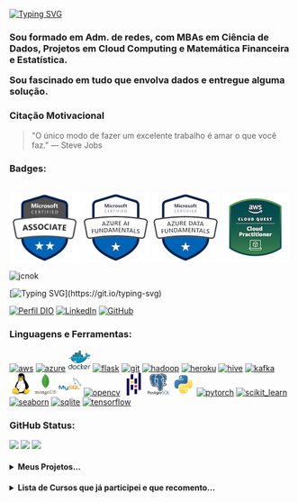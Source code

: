 [![Typing SVG](https://readme-typing-svg.demolab.com?font=Fira+Code&pause=1000&center=true&vCenter=true&repeat=false&width=435&lines=Ol%C3%A1+%F0%9F%91%8B%2C+me+chamo+Julio+Okuda)](https://git.io/typing-svg)
<h3 align="left">
Sou formado em Adm. de redes, com MBAs em Ciência de Dados, Projetos em Cloud Computing e Matemática Financeira e Estatística. 

Sou fascinado em tudo que envolva dados e entregue alguma solução.</h3>

### Citação Motivacional

> "O único modo de fazer um excelente trabalho é amar o que você faz."
> — Steve Jobs

<h3 align="left"> Badges:</h3>
<p align="left">
<div style="display: inline_block"><br>
<a href="https://learn.microsoft.com/api/credentials/share/pt-br/JulioCesar-0760/E0718E076EE1921E?sharingId=D149D7CA5B52C651">
<img align="center" alt="jcnok-ai" title="Azure AI Engineer Associate" src="https://github.com/Jcnok/Jcnok/blob/main/badges/microsoft-certified-associate.svg?raw=true" width="125" height="125"></a>  
<a href="https://www.credly.com/badges/41282a5b-4931-4be0-88ba-77a71be9e41e/public_url">
<img align="center" alt="jcnok-ai" title="AI-Azure" src="https://github.com/Jcnok/Jcnok/blob/main/badges/ai-azure.png?raw=true"></a>
<a href="https://www.credly.com/badges/764c3754-5e27-42c6-90af-5955910f4a82/public_url">
<img align="center" alt="jcnok-ai" title="DP-Azure" src="https://github.com/Jcnok/Jcnok/blob/main/badges/dp-azure.png?raw=true"></a>
<a href="https://www.credly.com/badges/3a945518-fd65-448b-a1b1-9a938dd75683/public_url">
<img align="center" alt="jcnok-ai" title="AWS-practitioner" src="https://github.com/Jcnok/Jcnok/blob/main/badges/aws-cloud-practitioner.png?raw=true"></a></br>
</div>
  
</p>

<p align="left"> <img src="https://komarev.com/ghpvc/?username=jcnok&label=Profile%20views&color=0e75b6&style=flat" alt="jcnok" /></p>


[![Typing SVG](https://readme-typing-svg.demolab.com?font=Fira+Code&pause=1000&repeat=false&width=435&lines=Conecte-se+comigo+%F0%9F%98%89!)](https://git.io/typing-svg)

[![Perfil DIO](https://img.shields.io/badge/-Meu%20Perfil%20na%20DIO-30A3DC?style=for-the-badge)](https://web.dio.me/users/julio_okuda)
[![LinkedIn](https://img.shields.io/badge/LinkedIn-0A66C2?style=for-the-badge&logo=linkedin&logoColor=white)](https://linkedin.com/in/juliookuda)
[![GitHub](https://img.shields.io/badge/GitHub-000?style=for-the-badge&logo=GitHub)](https://github.com/Jcnok)


</p>


<h3 align="left"> Linguagens e Ferramentas:</h3>
<p align="left"> 
<a href="https://aws.amazon.com" target="_blank" rel="noreferrer"> <img title="aws" src="https://raw.githubusercontent.com/devicons /devicon/master/icons/amazonwebservices/amazonwebservices-original-wordmark.svg" alt="aws" width="40" height="40"/></a>
<a href="https://azure.microsoft.com/en-in/" target="_blank" rel="noreferrer"> <img title="azure" src="https://www.vectorlogo.zone/logos/microsoft_azure/microsoft_azure-icon.svg" alt="azure" width ="40" height="40"/></a> 
<a href="https://www.docker.com/" target="_blank" rel="noreferrer"> <img title="docker" src="https://raw.githubusercontent.com/devicons/devicon/master/icons/docker/docker-original-wordmark.svg" alt="docker" width="40" height="40"/></a> 
<a href="https://flask.palletsprojects.com/" target="_blank" rel="noreferrer"> <img title="flask" src="https://www.vectorlogo.zone/logos/palletsprojects_flask/palletsprojects_flask-icon.svg" alt="flask" width="40" height="40"/></a> 
<a href="https://git-scm.com/" target="_blank" rel=" noreferrer"> <img title="git" src="https://www.vectorlogo.zone/logos/git-scm/git-scm-icon.svg" alt="git" width="40" height="40"/></a> 
<a href="https://hadoop.apache.org/" target="_blank" rel="noreferrer"> <img title="hadoop" src="https://www.vectorlogo.zone/logos/apache_hadoop/apache_hadoop-icon.svg" alt="hadoop" width="40" height="40"/></a> 
<a href="https://heroku.com" target="_blank" rel="noreferrer"> <img title="heroku" src= "https://www.vectorlogo.zone/logos/heroku/heroku-icon.svg" alt="heroku" width="40" height="40"/></a> 
<a href="https://hive.apache.org/" target="_blank" rel="noreferrer"> <img title="hive" src="https://www.vectorlogo.zone/logos/apache_hive/apache_hive-icon.svg" alt="hive" largura ="40" height="40"/></a> 
<a href="https://kafka.apache.org/" target="_blank" rel="noreferrer"> <img title="kafka" src="https://www.vectorlogo.zone/logos/apache_kafka/apache_kafka-icon.svg" alt="kafka" width="40" height="40"/></a> 
<a href="https://www.linux.org/" target="_blank" rel="noreferrer"> <img title="linux" src="https://raw.githubusercontent.com/devicons/devicon/master/icons/linux/linux-original.svg" alt="linux" width ="40" height="40"/></a> 
<a href="https://www.mongodb.com/" target="_blank" rel="noreferrer"> <img title="mongodb" src="https://raw.githubusercontent.com/devicons/devicon/master/icons/mongodb/mongodb-original-wordmark.svg" alt="mongodb" width="40" height="40"/></a>
<a href="https://www.mysql.com/" target="_blank" rel="noreferrer"> <img title="mysql" src="https://raw.githubusercontent.com/devicons/devicon/master/icons/mysql/mysql-original-wordmark.svg" alt="mysql" width="40" height="40"/></a> 
<a href="https://opencv.org/" target="_blank" rel ="noreferrer"> <img title="opencv" src="https://www.vectorlogo.zone/logos/opencv/opencv-icon.svg" alt="opencv" width="40" height="40"/></a>
<a href="https://pandas.pydata.org/" target="_blank" rel="noreferrer"> <img title="pandas" src="https://raw.githubusercontent.com/devicons/devicon/2ae2a900d2f041da66e950e4d48052658d850630/icons/pandas/pandas-original.svg" alt="pandas" width="40" height="40"/></a> 
<a href="https://www.postgresql.org" target="_blank" rel ="noreferrer"> <img title="postgresql" src="https://raw.githubusercontent.com/devicons/devicon/master/icons/postgresql/postgresql-original-wordmark.svg" alt="postgresql" width="40" height= "40"/></a> 
<a href="https://www.python.org" target="_blank" rel="noreferrer"><img title="python" src="https://raw.githubusercontent.com/devicons/devicon/master/icons/python/python-original.svg" alt="python" width="40" height="40"/></a> 
<a href="https://pytorch.org/" target="_blank" rel="noreferrer"> <img title="pytorch" src="https://www.vectorlogo.zone/logos/pytorch/pytorch-icon.svg" alt="pytorch" width="40" height="40"/></a>
<a href="https://scikit-learn.org/" target="_blank" rel="noreferrer"> <img title="scikit-learn" src="https://upload.wikimedia.org/wikipedia/commons/0/05/Scikit_learn_logo_small.svg" alt="scikit_learn" width="40" height="40"/></a>
<a href="https://seaborn.pydata.org/" target="_blank" rel="noreferrer"> <img title="seaborn" src="https://seaborn.pydata.org/_images/logo-mark-lightbg.svg" alt="seaborn" width="40" height="40"/></a> 
<a href="https://www.sqlite.org/" target="_blank" rel="noreferrer"> <img title="sqlite" src="https://www.vectorlogo.zone/logos/sqlite/sqlite-icon.svg" alt="sqlite" width="40" height="40"/></a> 
<a href="https://www.tensorflow.org" target="_blank" rel="noreferrer"> <img title="tensorflow" src="https://www.vectorlogo.zone/logos/tensorflow/tensorflow-icon.svg" alt="tensorflow" width="40" height="40"/></a> 
</p>

<h3 align="left"> GitHub Status:</h3>

![](http://github-profile-summary-cards.vercel.app/api/cards/profile-details?username=Jcnok&theme=vue)
![](http://github-profile-summary-cards.vercel.app/api/cards/stats?username=Jcnok&theme=vue)
![](http://github-profile-summary-cards.vercel.app/api/cards/repos-per-language?username=Jcnok&theme=vue)



<h4 align="left">
<p align="left"> 
</p>
<details>
<summary>Meus Projetos...</summary>

Projeto|Detalhes
:---:|:---:|
[Potência Tech powered by iFood - Ciências de Dados com Python ](https://github.com/Jcnok/Potencia_Tech_powered_by_iFood-Ciencias_de_Dados_com_Python#potencia_tech_powered_by_ifood-ciencias_de_dados_com_python)|Repositório com minha resolução dos desafios propostos do bootcamp na DIO.
[Formação Machine Learning Specialist](https://github.com/Jcnok/Formacao-Machine-Learning-Specialist-DIO#formacao-machine-learning-specialist-dio)| Repositório com a resolução dos desafios que realizei na formação Machine Learning Specialist na DIO.
[BootCamps XP Educação](https://github.com/Jcnok/Bootcamps_XPe#reposit%C3%B3rio-com-todos-os-bootcamps-realizados-na-institui%C3%A7%C3%A3o-xpe)| Repositório com todos os Bootcamps realizados na Instituição XPe.
[BootCamp Cloud AWS - DIO](https://github.com/Jcnok/Bootcamp-Cloud-AWS-DIO#bootcamp-cloud-aws---dio)| Repositório a resolução dos todos os desafios propostos.
[BootCamp Unimed-BH Ciência de Dados](https://github.com/Jcnok/digitalinnovationone#1-bootcamp-unimed-bh-ci%C3%AAncia-de-dados)| Repositório com minha resolução dos desafios propostos, foram 11 desafios de projetos e 2 de código.
[Análise de Turnover - FLAI](https://github.com/Jcnok/turnover#an%C3%A1lise-de-turnover)| O projeto envolve a criação de um Dashboard no PowerBi e o desenvolvimento de um modelo de classificação para predição de Turnover..
</h4>

<h4 align="left">
<details>
<summary>Lista de Cursos que já participei e que recomento...</summary>

Curso|Produtor|Obs
:---:|:---:|:---:|
[Introdução à Ciência da Computação com Python](https://www.coursera.org/learn/ciencia-computacao-python-conceitos/home/welcome)|USP/Coursera|Curso excelente para quem deseja começar a programar em python. O curso é oferecido pela USP na plataforma do Coursera - Gratuíto, caso desejado poderá pagar uma taxa para obter o certificado.
[Power BI para Data Science](https://www.datascienceacademy.com.br/course/microsoft-power-bi-para-data-science)| Data Science Academy|Curso oferecido pela DSA de forma gratuíta com certificado. São ao todo 72 horas de curso com muita mão da massa, vale a pena conferir.
[Python Fundamentos para Análise de dados](https://www.datascienceacademy.com.br/course/python-fundamentos)|Data Science Academy|curso gratuito com certificado oferecido pela DSA, são 60 horas de conteúdo com muita teoria e prática. Conteúdo de extrema relevância.
[Python para Data Science e Machine Learning](https://www.udemy.com/share/101WF03@WYSVeD3Fdrs-rwhsKJwMlZqf6FyU1R4pR6D0Rt4T9xlxjS-l6mLciJxI_CiZm--ZjA==/)| Udemy|Curso pago com certificado, possuí muito conteúdo para quem é iniciante de deseja aprender os principais métodos de Aprendizado de Máquina e Ciência de Dados com python. 
[Python do Zero](https://escola.sigmoidal.ai/curso-python-do-zero/)| Sigmoidal- Carlos Melo| Aprenda na prática com projetos reais totalmente mão na massa, o curso abrange desde a introdução ao python, manipulação de arquivos, automação, análise  e tratamento de dados, gráficos e storytelling, web scraping entre outros. Vale muito a pena.
[Dominando Data Science](https://www.flai.com.br/dds/)| Flai | Divisor de águas na minha opnião aqui comecei a ter uma visão muito mais ampla sobre como gerar valor ao negócio, os Professores são fora da curva. Recomento muito esse curso, somos constantemente estimulados a por os projetos em prática.
[Como Criar uma Solução Completa de Data Science](https://www.mariofilho.com/)| Mario Filho| Curso voltado para o publico intermediário-avançado - Ainda não finalizei, mas esse curso dispensa comentários - Dúvido de quem é da área que não tenha passado por aqui.
[IAEXPERT](https://iaexpert.academy/cursos-assinatura/) | IA Expert Academy|Tenha acesso a mais de 60 cursos online sobre Inteligência Artificial e Ciência de Dados com certificado de conclusão, aulas extras, fórum para tirar dúvidas e novos conteúdos todo mês - Assinatura(preço é surreal pelo conteúdo)
[EIA](https://www.eia.ai/a/ftohl)|Escola de Inteligência Artificial - Fernando Amaral | Conteúdo em formato de assinatura, são mais de 50 cursos, trilha para Ciência de Dados, Engenharia de Dados, BI. (preço extremamente baixo pelo conteúdo)
[IGTI/XPe](https://www.igti.com.br/)|XPe - Bootcamps| Fiz o bootcamp de Engenheiro de ML, Analista de BD, AWS Cloud, Azure Cloud e Arquiteto de ML, gostei muito do formato deles. Possuem vários Bootcamps e MBA's voltados para área de dados. Eles sempre trazem novidades com eventos gratuitos também.
[DIO](https://www.dio.me/)| Digital Innovation One - Bootcamps| Um programa repleto de cursos, mentorias técnicas e de soft e hard skills, desafios de código e muito mais! Participei do bootcamps: Potência Tech DS com Python, ML Specialist, Cloud AWS, Database Experience, Banco Carrefour Data Engineer, Aceleração Avanade-Senior Analytics, Geração Tech Unimed-BH Ciência de Dados. Os cursos são muito bons, além de abrir portas para vagas de emprego. 
[Stack](https://stackacademy.com.br/)|Stack Academy| As trilhas são excelentes, comunidade bem ativa, eles promovem o StackLabs com Squads para desenvolver um projeto completo totalmente do zero e apresentar os resultados para uma banca de profissionais que irão te avaliar, totalmente mão na massa, vale muito à pena, tudo que precisa é de dedicação pois o conteúdo dos caras é top.
[Semantix](https://www.semantix.ai/academy)|Semantix Academy| Cursos gratuitos, para participar existe um triagem com alguns testes, pois as vagas são limitadas. Eles sempre postam no site novas inscrições para Big Data Engineer, Big Data Science entre outros, normalmente o curso tem duração de 3 meses e envolvem muita pratica e testes, senão passar em alguma etapa dos testes é desclassificado e não consegue seguir adiante. 
[Data Hackers](https://datahackers.com.br/)|Data Hackers| Faça parte da maior comunidade de Data Science do Brasil!
</h4>